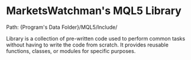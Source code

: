 # MarketsWatchman's MQL5 Library

Path: {Program's Data Folder}/MQL5/Include/

Library is a collection of pre-written code used to perform common tasks without having to write the code from scratch. It provides reusable functions, classes, or modules for specific purposes.
